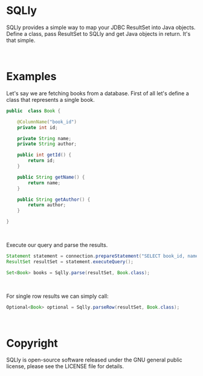 # SQLly
SQLly provides a simple way to map your JDBC ResultSet into Java objects. Define a class, pass ResultSet to SQLly and get Java objects in return. It's that simple.

&nbsp;

# Examples

Let's say we are fetching books from a database.
First of all let's define a class that represents a single book.
```java
public  class Book {

	@ColumnName("book_id")
	private int id;

	private String name;
	private String author;

	public int getId() {
		return id;
	}

	public String getName() {
		return name;
	}

	public String getAuthor() {
		return author;
	}

}
```

&nbsp;

Execute our query and parse the results.

```java
Statement statement = connection.prepareStatement("SELECT book_id, name, author FROM books");
ResultSet resultSet = statement.executeQuery();

Set<Book> books = Sqlly.parse(resultSet, Book.class);
```
&nbsp;


For single row results we can simply call:
```java
Optional<Book> optional = Sqlly.parseRow(resultSet, Book.class);
```


&nbsp;

# Copyright

SQLly is open-source software released under the GNU general public license, please see the LICENSE file for details.